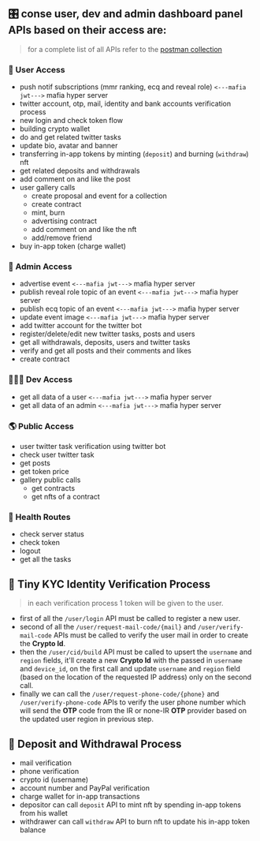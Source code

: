 


## 🎛️ conse user, dev and admin dashboard panel APIs based on their access are:

> for a complete list of all APIs refer to the [postman collection](https://github.com/wildonion/gem/blob/master/infra/gem.http.api.json)

### 👤 User Access
- push notif subscriptions (mmr ranking, ecq and reveal role) `<---mafia jwt--->` mafia hyper server
- twitter account, otp, mail, identity and bank accounts verification process
- new login and check token flow
- building crypto wallet
- do and get related twitter tasks
- update bio, avatar and banner
- transferring in-app tokens by minting (`deposit`) and burning (`withdraw`) nft 
- get related deposits and withdrawals
- add comment on and like the post
- user gallery calls
    - create proposal and event for a collection 
    - create contract
    - mint, burn
    - advertising contract
    - add comment on and like the nft
    - add/remove friend
- buy in-app token (charge wallet)

### 👑 Admin Access
- advertise event `<---mafia jwt--->` mafia hyper server
- publish reveal role topic of an event `<---mafia jwt--->` mafia hyper server
- publish ecq topic of an event `<---mafia jwt--->` mafia hyper server
- update event image `<---mafia jwt--->` mafia hyper server
- add twitter account for the twitter bot
- register/delete/edit new twitter tasks, posts and users
- get all withdrawals, deposits, users and twitter tasks
- verify and get all posts and their comments and likes 
- create contract

### 👨🏻‍💻 Dev Access
- get all data of a user `<---mafia jwt--->` mafia hyper server
- get all data of an admin `<---mafia jwt--->` mafia hyper server

### 🌎 Public Access
- user twitter task verification using twitter bot
- check user twitter task 
- get posts
- get token price
- gallery public calls
    - get contracts
    - get nfts of a contract 

### 🥞 Health Routes
- check server status
- check token 
- logout
- get all the tasks

## 🔑 Tiny KYC Identity Verification Process

> in each verification process 1 token will be given to the user.

- first of all the `/user/login` API must be called to register a new user.
- second of all the `/user/request-mail-code/{mail}` and `/user/verify-mail-code` APIs must be called to verify the user mail in order to create the **Crypto Id**.
- then the `/user/cid/build` API must be called to upsert the `username` and `region` fields, it'll create a new **Crypto Id** with the passed in `username` and `device_id`, on the first call and update `username` and `region` field (based on the location of the requested IP address) only on the second call.
- finally we can call the `/user/request-phone-code/{phone}` and `/user/verify-phone-code` APIs to verify the user phone number which will send the **OTP** code from the IR or none-IR **OTP** provider based on the updated user region in previous step.

## 🧬 Deposit and Withdrawal Process

- mail verification 
- phone verification 
- crypto id (username)
- account number and PayPal verification 
- charge wallet for in-app transactions
- depositor can call `deposit` API to mint nft by spending in-app tokens from his wallet
- withdrawer can call `withdraw` API to burn nft to update his in-app token balance